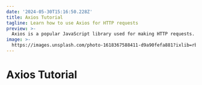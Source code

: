 ```yaml
---
date: '2024-05-30T15:16:50.228Z'
title: Axios Tutorial
tagline: Learn how to use Axios for HTTP requests
preview: >-
  Axios is a popular JavaScript library used for making HTTP requests. It provides an easy-to-use API for sending asynchronous HTTP requests to a server and handling the response. In this blog, we will explore the features of Axios and learn how to integrate it into your projects.
image: >-
  https://images.unsplash.com/photo-1618367588411-d9a90fefa881?ixlib=rb-1.2.1&ixid=MnwxMjA3fDB8MHxwaG90by1wYWdlfHx8fGVufDB8fHx8&auto=format&fit=crop&w=1074&q=80
---
```

# Axios Tutorial

